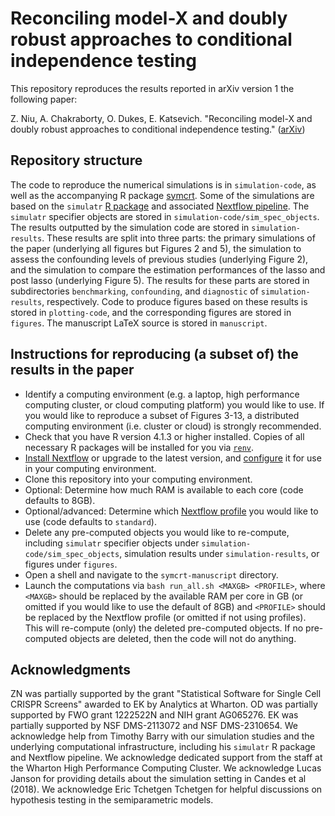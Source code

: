 # Reconciling model-X and doubly robust approaches to conditional independence testing

This repository reproduces the results reported in arXiv version 1 the following paper:

Z. Niu, A. Chakraborty, O. Dukes, E. Katsevich.
"Reconciling model-X and doubly robust approaches to conditional independence testing." 
([arXiv]())

## Repository structure

The code to reproduce the numerical simulations is in `simulation-code`, as well as the accompanying R package [symcrt](https://github.com/katsevich-lab/symcrt). Some of the simulations are based on the `simulatr` [R package](https://github.com/timothy-barry/simulatr) and associated [Nextflow pipeline](https://github.com/katsevich-lab/simulatr-pipeline). The `simulatr` specifier objects are stored in `simulation-code/sim_spec_objects`. The results outputted by the simulation code are stored in `simulation-results`. These results are split into three parts: the primary simulations of the paper (underlying all figures but Figures 2 and 5), the simulation to assess the confounding levels of previous studies (underlying Figure 2), and the simulation to compare the estimation performances of the lasso and post lasso (underlying Figure 5). The results for these parts are stored in subdirectories `benchmarking`, `confounding`, and `diagnostic` of `simulation-results`, respectively. Code to produce figures based on these results is stored in `plotting-code`, and the corresponding figures are stored in `figures`. The manuscript LaTeX source is stored in `manuscript`.

## Instructions for reproducing (a subset of) the results in the paper

- Identify a computing environment (e.g. a laptop, high performance computing cluster, or cloud computing platform) you would like to use. If you would like to reproduce a subset of Figures 3-13, a distributed computing environment (i.e. cluster or cloud) is strongly recommended.
- Check that you have R version 4.1.3 or higher installed. Copies of all necessary R packages will be installed for you via [`renv`](https://rstudio.github.io/renv/articles/renv.html). 
- [Install Nextflow](https://www.nextflow.io/docs/latest/getstarted.html) or upgrade to the latest version, and [configure](https://www.nextflow.io/docs/latest/config.html#) it for use in your computing environment.
- Clone this repository into your computing environment.
- Optional: Determine how much RAM is available to each core (code defaults to 8GB).
- Optional/advanced: Determine which [Nextflow profile](https://www.nextflow.io/docs/latest/config.html#config-profiles) you would like to use (code defaults to `standard`). 
- Delete any pre-computed objects you would like to re-compute, including `simulatr` specifier objects under `simulation-code/sim_spec_objects`, simulation results under `simulation-results`, or figures under `figures`.
- Open a shell and navigate to the `symcrt-manuscript` directory. 
- Launch the computations via `bash run_all.sh <MAXGB> <PROFILE>`, where `<MAXGB>` should be replaced by the available RAM per core in GB (or omitted if you would like to use the default of 8GB) and `<PROFILE>` should be replaced by the Nextflow profile (or omitted if not using profiles). This will re-compute (only) the deleted pre-computed objects. If no pre-computed objects are deleted, then the code will not do anything.

## Acknowledgments

ZN was partially supported by the grant "Statistical Software for Single Cell CRISPR Screens" awarded to EK by Analytics at Wharton. OD was partially supported by FWO grant 1222522N and NIH grant AG065276. EK was partially supported by NSF DMS-2113072 and NSF DMS-2310654.  We acknowledge help from Timothy Barry with our simulation studies and the underlying computational infrastructure, including his `simulatr` R package and Nextflow pipeline. We acknowledge dedicated support from the staff at the Wharton High Performance Computing Cluster. We acknowledge Lucas Janson for providing details about the simulation setting in Candes et al (2018). We acknowledge Eric Tchetgen Tchetgen for helpful discussions on hypothesis testing in the semiparametric models.
